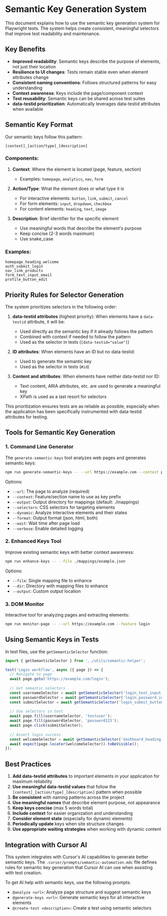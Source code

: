 # Semantic Key Generation System

This document explains how to use the semantic key generation system for Playwright tests. The system helps create consistent, meaningful selectors that improve test readability and maintenance.

## Key Benefits

- **Improved readability**: Semantic keys describe the purpose of elements, not just their location
- **Resilience to UI changes**: Tests remain stable even when element attributes change
- **Consistent naming conventions**: Follows structured patterns for easy understanding
- **Context awareness**: Keys include the page/component context 
- **Test reusability**: Semantic keys can be shared across test suites
- **data-testid prioritization**: Automatically leverages data-testid attributes when available

## Semantic Key Format

Our semantic keys follow this pattern:

```
[context]_[action/type]_[description]
```

### Components:

1. **Context**: Where the element is located (page, feature, section)
   - Examples: `homepage`, `analytics`, `nav`, `form`

2. **Action/Type**: What the element does or what type it is
   - For interactive elements: `button`, `link`, `submit`, `cancel`
   - For form elements: `input`, `dropdown`, `checkbox`
   - For content elements: `heading`, `text`, `image`

3. **Description**: Brief identifier for the specific element
   - Use meaningful words that describe the element's purpose
   - Keep concise (2-3 words maximum)
   - Use snake_case

### Examples:

```
homepage_heading_welcome
auth_submit_login
nav_link_products
form_text_input_email
profile_button_edit
```

## Priority Rules for Selector Generation

The system prioritizes selectors in the following order:

1. **data-testid attributes** (highest priority): When elements have a `data-testid` attribute, it will be:
   - Used directly as the semantic key if it already follows the pattern
   - Combined with context if needed to follow the pattern
   - Used as the selector in tests (`[data-testid="value"]`)

2. **ID attributes**: When elements have an ID but no data-testid:
   - Used to generate the semantic key
   - Used as the selector in tests (`#id`)

3. **Content and attributes**: When elements have neither data-testid nor ID:
   - Text content, ARIA attributes, etc. are used to generate a meaningful key
   - XPath is used as a last resort for selectors

This prioritization ensures tests are as reliable as possible, especially when the application has been specifically instrumented with data-testid attributes for testing.

## Tools for Semantic Key Generation

### 1. Command Line Generator

The `generate-semantic-keys` tool analyzes web pages and generates semantic keys:

```bash
npm run generate-semantic-keys -- --url https://example.com --context profile
```

Options:
- `--url`: The page to analyze (required)
- `--context`: Feature/section name to use as key prefix
- `--output`: Output directory for mappings (default: ./mappings)
- `--selectors`: CSS selectors for targeting elements
- `--dynamic`: Analyze interactive elements and their states
- `--format`: Output format (json, html, both)
- `--wait`: Wait time after page load
- `--verbose`: Enable detailed logging

### 2. Enhanced Keys Tool

Improve existing semantic keys with better context awareness:

```bash
npm run enhance-keys -- --file ./mappings/example.json 
```

Options:
- `--file`: Single mapping file to enhance
- `--dir`: Directory with mapping files to enhance
- `--output`: Custom output location

### 3. DOM Monitor

Interactive tool for analyzing pages and extracting elements:

```bash
npm run monitor-page -- --url https://example.com --feature login
```

## Using Semantic Keys in Tests

In test files, use the `getSemanticSelector` function:

```typescript
import { getSemanticSelector } from '../utils/semantic-helper';

test('Login workflow', async ({ page }) => {
  // Navigate to page
  await page.goto('https://example.com/login');
  
  // Get semantic selectors
  const usernameSelector = await getSemanticSelector('login_text_input_username');
  const passwordSelector = await getSemanticSelector('login_password_input');
  const submitSelector = await getSemanticSelector('login_submit_button');
  
  // Use selectors in test
  await page.fill(usernameSelector, 'testuser');
  await page.fill(passwordSelector, 'password123');
  await page.click(submitSelector);
  
  // Assert login success
  const welcomeSelector = await getSemanticSelector('dashboard_heading_welcome');
  await expect(page.locator(welcomeSelector)).toBeVisible();
});
```

## Best Practices

1. **Add data-testid attributes** to important elements in your application for maximum reliability
2. **Use meaningful data-testid values** that follow the `[context]_[action/type]_[description]` pattern when possible
3. **Be consistent** with naming patterns across the project
4. **Use meaningful names** that describe element purpose, not appearance
5. **Keep keys concise** (max 5 words total)
6. **Include context** for easier organization and understanding
7. **Consider element state** (especially for dynamic elements)
8. **Periodically update** keys when site structure changes
9. **Use appropriate waiting strategies** when working with dynamic content

## Integration with Cursor AI

This system integrates with Cursor's AI capabilities to generate better semantic keys. The `.cursor/prompts/semantic-automation.mdc` file defines rules for semantic key generation that Cursor AI can use when assisting with test creation.

To get AI help with semantic keys, use the following prompts:

- `@analyze <url>`: Analyze page structure and suggest semantic keys
- `@generate-keys <url>`: Generate semantic keys for all interactive elements
- `@create-test <description>`: Create a test using semantic selectors 